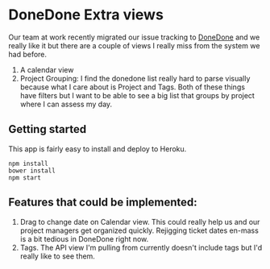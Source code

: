 # DoneDone Extra views

Our team at work recently migrated our issue tracking to [DoneDone](http://www.getdonedone.com/) and we really like it but there are a couple of views I really miss from the system we had before. 

1. A calendar view
2. Project Grouping: I find the donedone list really hard to parse visually because what I care about is Project and Tags. Both of these things have filters but I want to be able to see a big list that groups by project where I can assess my day.

## Getting started

This app is fairly easy to install and deploy to Heroku.

```
npm install
bower install
npm start
```


## Features that could be implemented:

1. Drag to change date on Calendar view. This could really help us and our project managers get organized quickly. Rejigging ticket dates en-mass is a bit tedious in DoneDone right now. 
2. Tags. The API view I'm pulling from currently doesn't include tags but I'd really like to see them.